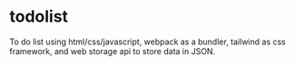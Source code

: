 # todolist
To do list using html/css/javascript, webpack as a bundler, tailwind as css framework, and web storage api to store data in JSON.
